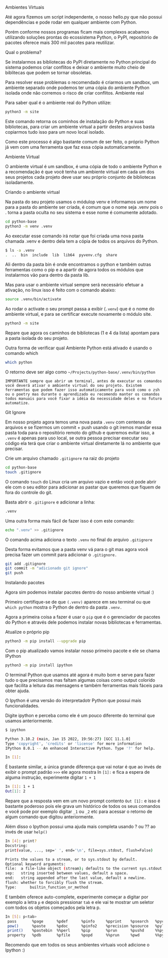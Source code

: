 Ambientes Virtuais

Até agora fizemos um script independente, o nosso hello.py que não possui dependências e pode rodar em qualquer ambiente com Python.

Porém conforme nossos programas ficam mais complexos acabamos utilizando soluções prontas do ecossistema Python, o PyPI, repositório de pacotes oferece mais 300 mil pacotes para reutilizar.

Qual o problema?

Se instalarmos as bibliotecas do PyPI diretamente no Python principal do sistema podemos criar conflitos e deixar o ambiente muito cheio de biblitecas que podem se tornar obsoletas.

Para resolver esse problemas o recomendado é criarmos um sandbox, um ambiente separado onde podemos ter uma cópia do ambiente Python isolada onde não corremos o risco de criar conflitos.
Ambiente real

Para saber qual é o ambiente real do Python utilize:
```bash
python3 -m site
```
Este comando retorna os cominhos de instalação do Python e suas bibliotecas, para criar um ambiente virtual a partir destes arquivos basta copiarmos tudo isso para um novo local isolado.

Como este processo é algo bastante comum de ser feito, o próprio Python já vem com uma ferramenta que faz essa cópia automaticamente.

Ambiente Virtual

O ambiente virtual é um sandbox, é uma cópia de todo o ambiente Python e a recomendação é que você tenha um ambiente virtual em cada um dos seus projetos cada projeto deve usar seu próprio conjunto de bibliotecas isoladamente.

Criando o ambiente virtual

Na pasta do seu projeto usamos o módulop venv e informamos um nome para a pasta do ambiente ser criada, é comum que o nome seja .venv pois o . torna a pasta oculta no seu sistema e esse nome é comumente adotado.
```zsh
cd python-base
python3 -m venv .venv
```
Ao executar esse comando irá notar que foi criada uma nova pasta chamada .venv e dentro dela tem a cópia de todos os arquivos do Python.
```bash
$ ls -a .venv 
.  ..  bin  include  lib  lib64  pyvenv.cfg  share
```
Ali dentro da pasta bin é onde encontramos o python e também outras ferramentas como o pip e a apartir de agora todos os módulos que instalarmos vão para dentro da pasta lib.

Mas para usar o ambiente virtual sempre será necessário efetuar a ativação, no linux isso é feito com o comando abaixo:
```bash
source .venv/bin/activate
```
Ao rodar o activate o seu prompt passa a exibir (`.venv`) que é o nome do ambiente virtual, e para se certificar execute novamente o módulo site.

```bash
python3 -m site
```
Repare que agora os caminhos de bibliotecas (1 e 4 da lista) apontam para a pasta isolada do seu projeto.

Outra forma de verificar qual Ambiente Python está ativado é usando o comando which
```bash
which python
```
O retorno deve ser algo como `~/Projects/python-base/.venv/bin/python`

    IMPORTANTE sempre que abrir um terminal, antes de executar os comandos você deverá ativar o ambiente virtual do seu projeto. Existem ferramentas que podem fazer isso automaticamente para você como o zsh ou o poetry mas durante o aprendizado eu recomendo manter os comandos todos manuais para você fixar a idéia da necessidade deles e no futuro automatize.

Git Ignore

Em nosso projeto agora temos uma nova pasta `.venv` com centenas de arquivos e se fizermos um commit + push usando o git iremos mandar essa pasta toda para o repositório remoto do github e queremos evitar isso, a `.venv` é apenas para uso local, se outra pessoa precisar executar seu código ela terá que criar o ambiente virtual diretamente lá no ambiente que precisar.

Crie um arquivo chamado `.gitignore` na raiz do projeto
```bash
cd python-base
touch .gitignore
```
O comando `touch` do Linux cria um arquivo vazio e então você pode abrir ele com o seu editor para adicionar as pastar que queremos que fiquem de fora do controle do git.

Basta abrir o `.gitignore` e adicionar a linha:
```bash
.venv
```

Uma outra forma mais fácil de fazer isso é com este comando:
```bash
echo ".venv" >> .gitignore
```
O comando acima adiciona o texto `.venv` no final do arquivo `.gitignore`

Desta forma evitamos que a pasta venv vá para o git mas agora você precisa fazer um commit para adicionar o `.gitignore.`
```bash
git add .gitignore
git commit -m "adicionado git ignore"
git push
```
Instalando pacotes

Agora sim podemos instalar pacotes dentro do nosso ambiente virtual :)

Primeiro certifique-se de que `(.venv)` aparece em seu terminal ou que `which python` mostra o Python de dentro da pasta `.venv.`

Agora a primeira coisa a fazer é usar o `pip` que é o gerenciador de pacotes do Python e através dele podemos instalar novas bibliotecas e ferramentas.

Atualize o próprio pip
```bash
python3 -m pip install --upgrade pip
```
Com o pip atualizado vamos instalar nosso primeiro pacote e ele se chama IPython
```bash
python3 -m pip install ipython
```
O terminal Python que usamos até agora é muito bom e serve para fazer tudo o que precisamos mas faltam algumas coisas como output colorido que facilita a leitura das mensagens e também ferramentas mais fáceis para obter ajuda.

O Ipython é uma versão do interpretadotr Python que possui mais funcionalidades.

Digite ipython e perceba como ele é um pouco diferente do terminal que usamos anteriormente.
```bash
$ ipython

Python 3.10.2 (main, Jan 15 2022, 19:56:27) [GCC 11.1.0]
Type 'copyright', 'credits' or 'license' for more information
IPython 8.0.1 -- An enhanced Interactive Python. Type '?' for help.

In [1]:
```
É bastante similar, a única grande diferença que vai notar é que ao invés de exibir o prompt padrão `>>>` ele agora mostra In `[1]:` e fica a espera de alguma instrução, experimente digitar `1 + 1`
```bash
In [1]: 1 + 1
Out[1]: 2
```
Repare que a resposta vem em um novo prompt contento `Out [1]:` e isso é bastante poderoso pois ele grava um histórico de todos os seus comandos e você pode por exemplo digitar `_1` ou `_2` etc para acessar o retorno de algum comando que digitou anteriormente.

Além disso o Ipython possui uma ajuda mais completa usando ? ou ?? ao invés de usar `help()`
```bash
In [4]: print?
Docstring:
print(value, ..., sep=' ', end='\n', file=sys.stdout, flush=False)

Prints the values to a stream, or to sys.stdout by default.
Optional keyword arguments:
file:  a file-like object (stream); defaults to the current sys.stdout.
sep:   string inserted between values, default a space.
end:   string appended after the last value, default a newline.
flush: whether to forcibly flush the stream.
Type:      builtin_function_or_method
```
E também oferece auto-complete, experimente começar a digitar por exemplo a letra `p` e depois pressionar `tab` e ele vai te mostrar um seletor com todos os objetos começados pela letra p.
```bash
In [5]: p<tab>
 pass       %page      %pdef      %pinfo     %pprint    %psearch   %pycat     %%python2 
 pow()      %paste     %pdoc      %pinfo2    %precision %psource   %pylab     %%python3 
 print()    %pastebin  %%perl     %pip       %prun      %pushd     %%pypy               
 property   %pdb       %pfile     %popd      %%prun     %pwd       %%python             
```
Recomendo que em todos os seus ambientes virtuais você adicione o Ipython :)